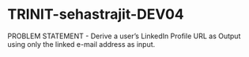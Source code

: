 # TRINIT-sehastrajit-DEV04

PROBLEM STATEMENT
    - Derive a user’s LinkedIn Profile URL as Output using only the linked e-mail address as input.
